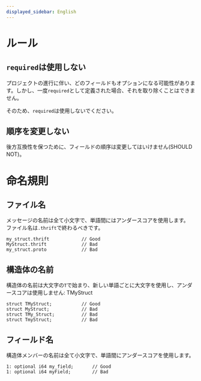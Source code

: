 ```yaml
---
displayed_sidebar: English
---
```


# ルール

## `required`は使用しない

プロジェクトの進行に伴い、どのフィールドもオプションになる可能性があります。しかし、一度`required`として定義された場合、それを取り除くことはできません。

そのため、`required`は使用しないでください。

## 順序を変更しない

後方互換性を保つために、フィールドの順序は変更してはいけません(SHOULD NOT)。

# 命名規則

## ファイル名

メッセージの名前は全て小文字で、単語間にはアンダースコアを使用します。
ファイル名は`.thrift`で終わるべきです。

```
my_struct.thrift            // Good
MyStruct.thrift             // Bad
my_struct.proto             // Bad
```

## 構造体の名前

構造体の名前は大文字の`T`で始まり、新しい単語ごとに大文字を使用し、アンダースコアは使用しません: TMyStruct

```
struct TMyStruct;           // Good
struct MyStruct;            // Bad
struct TMy_Struct;          // Bad
struct TmyStruct;           // Bad
```

## フィールド名

構造体メンバーの名前は全て小文字で、単語間にアンダースコアを使用します。

```
1: optional i64 my_field;       // Good
1: optional i64 myField;        // Bad
```